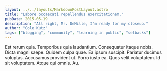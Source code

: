 ```yaml
---
layout: ../../layouts/MarkdownPostLayout.astro
title: "Labore occaecati repellendus exercitationem."
pubDate: 2015-05-19
description: "All right, Mr. DeMille, I'm ready for my closeup."
author: "Cole Kutz"
tags: ["blogging", "community", "learning in public", "setbacks"]
---
```


Est rerum quia. Temporibus quia laudantium. Consequatur itaque nobis. Dicta magni saepe. Quidem culpa quae. Ea ipsum suscipit. Pariatur ducimus voluptas. Accusamus provident ut. Porro iusto ea. Quos velit voluptatem. Id sit voluptatem. Atque qui omnis. Au.


